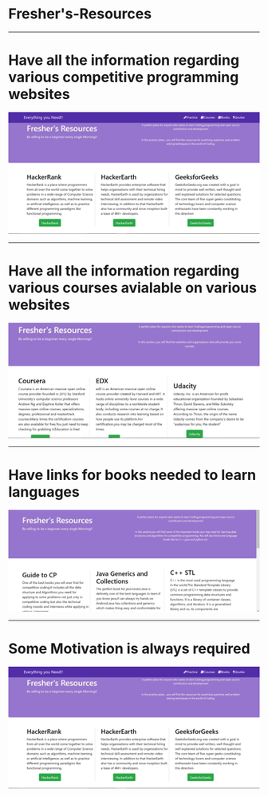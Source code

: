 # Fresher's-Resources
***
# Have all the information regarding various competitive programming websites
<img src="./Img/51.png">

***
# Have all the information regarding various courses avialable on various websites
<img src="./Img/21.png">

***
# Have links for books needed to learn languages
<img src="./Img/31.png">

***
# Some Motivation is always required
<img src="./Img/51.png">
